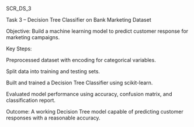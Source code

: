 SCR_DS_3

Task 3 – Decision Tree Classifier on Bank Marketing Dataset

Objective: Build a machine learning model to predict customer response for marketing campaigns.

Key Steps:

Preprocessed dataset with encoding for categorical variables.

Split data into training and testing sets.

Built and trained a Decision Tree Classifier using scikit-learn.

Evaluated model performance using accuracy, confusion matrix, and classification report.

Outcome: A working Decision Tree model capable of predicting customer responses with a reasonable accuracy.
